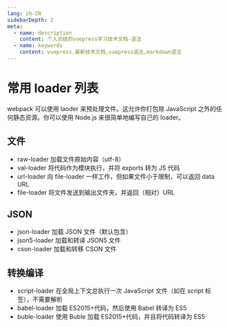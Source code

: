 ```yaml
---
lang: zh-CN
sidebarDepth: 2
meta:
  - name: description
    content: 个人总结的vuepress学习技术文档-语法
  - name: keywords
    content: vuepress,最新技术文档,vuepress语法,markdown语法
---
```


# 常用 loader 列表

webpack 可以使用 laoder 来预处理文件。这允许你打包除 JavaScript 之外的任何静态资源。你可以使用 Node.js 来很简单地编写自己的 loader。

## 文件

- raw-loader 加载文件原始内容（utf-8）
- val-loader 将代码作为模块执行，并将 exports 转为 JS 代码
- url-loader 向 file-loader 一样工作，但如果文件小于限制，可以返回 data URL
- file-loader 将文件发送到输出文件夹，并返回（相对）URL

## JSON

- json-loader 加载 JSON 文件（默认包含）
- json5-loader 加载和转译 JSON5 文件
- cson-loader 加载和转移 CSON 文件

## 转换编译

- script-loader 在全局上下文总执行一次 JavaScript 文件（如在 script 标签），不需要解析
- babel-loader 加载 ES2015+代码，然后使用 Babel 转译为 ES5
- buble-loader 使用 Buble 加载 ES2015+代码，并且将代码转译为 ES5
